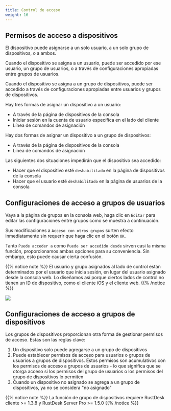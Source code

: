 ```yaml
---
title: Control de acceso
weight: 16
---
```


## Permisos de acceso a dispositivos

El dispositivo puede asignarse a un solo usuario, a un solo grupo de dispositivos, o a ambos.

Cuando el dispositivo se asigna a un usuario, puede ser accedido por ese usuario, un grupo de usuarios, o a través de configuraciones apropiadas entre grupos de usuarios.

Cuando el dispositivo se asigna a un grupo de dispositivos, puede ser accedido a través de configuraciones apropiadas entre usuarios y grupos de dispositivos.

Hay tres formas de asignar un dispositivo a un usuario:
- A través de la página de dispositivos de la consola
- Iniciar sesión en la cuenta de usuario específica en el lado del cliente
- Línea de comandos de asignación

Hay dos formas de asignar un dispositivo a un grupo de dispositivos:
- A través de la página de dispositivos de la consola
- Línea de comandos de asignación

Las siguientes dos situaciones impedirán que el dispositivo sea accedido:
- Hacer que el dispositivo esté `deshabilitado` en la página de dispositivos de la consola
- Hacer que el usuario esté `deshabilitado` en la página de usuarios de la consola

## Configuraciones de acceso a grupos de usuarios

Vaya a la página de grupos en la consola web, haga clic en `Editar` para editar las configuraciones entre grupos como se muestra a continuación.

Sus modificaciones a `Acceso con otros grupos` surten efecto inmediatamente sin requerir que haga clic en el botón `OK`.

Tanto `Puede acceder a` como `Puede ser accedido desde` sirven casi la misma función, proporcionamos ambas opciones para su conveniencia. Sin embargo, esto puede causar cierta confusión.

{{% notice note %}}
El usuario y grupo asignados al lado de control están determinados por el usuario que inicia sesión, en lugar del usuario asignado desde la consola web. Lo diseñamos así porque ciertos lados de control no tienen un ID de dispositivo, como el cliente iOS y el cliente web.
{{% /notice %}}

![](/docs/en/self-host/rustdesk-server-pro/permissions/images/crossgrp.png)

## Configuraciones de acceso a grupos de dispositivos

Los grupos de dispositivos proporcionan otra forma de gestionar permisos de acceso. Estas son las reglas clave:

1. Un dispositivo solo puede agregarse a un grupo de dispositivos
2. Puede establecer permisos de acceso para usuarios o grupos de usuarios a grupos de dispositivos. Estos permisos son acumulativos con los permisos de acceso a grupos de usuarios - lo que significa que se otorga acceso si los permisos del grupo de usuarios o los permisos del grupo de dispositivos lo permiten
3. Cuando un dispositivo no asignado se agrega a un grupo de dispositivos, ya no se considera "no asignado"

{{% notice note %}}
La función de grupo de dispositivos requiere RustDesk cliente >= 1.3.8 y RustDesk Server Pro >= 1.5.0
{{% /notice %}}
